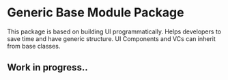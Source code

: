 #  Generic Base Module Package

This package is based on building UI programmatically. Helps developers to save time and have generic structure.
UI Components and VCs can inherit from base classes. 

<h2> Work in progress..

